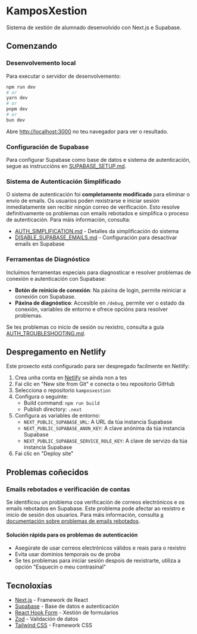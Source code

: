 # KamposXestion

Sistema de xestión de alumnado desenvolvido con Next.js e Supabase.

## Comenzando

### Desenvolvemento local

Para executar o servidor de desenvolvemento:

```bash
npm run dev
# or
yarn dev
# or
pnpm dev
# or
bun dev
```

Abre [http://localhost:3000](http://localhost:3000) no teu navegador para ver o resultado.

### Configuración de Supabase

Para configurar Supabase como base de datos e sistema de autenticación, segue as instruccións en [SUPABASE_SETUP.md](./SUPABASE_SETUP.md).

### Sistema de Autenticación Simplificado

O sistema de autenticación foi **completamente modificado** para eliminar o envío de emails. Os usuarios poden rexistrarse e iniciar sesión inmediatamente sen recibir ningún correo de verificación. Esto resolve definitivamente os problemas con emails rebotados e simplifica o proceso de autenticación. Para máis información, consulta:

- [AUTH_SIMPLIFICATION.md](./docs/AUTH_SIMPLIFICATION.md) - Detalles da simplificación do sistema
- [DISABLE_SUPABASE_EMAILS.md](./docs/DISABLE_SUPABASE_EMAILS.md) - Configuración para desactivar emails en Supabase

### Ferramentas de Diagnóstico

Incluímos ferramentas especiais para diagnosticar e resolver problemas de conexión e autenticación con Supabase:

- **Botón de reinicio de conexión**: Na páxina de login, permite reiniciar a conexión con Supabase.
- **Páxina de diagnóstico**: Accesible en `/debug`, permite ver o estado da conexión, variables de entorno e ofrece opcións para resolver problemas.

Se tes problemas co inicio de sesión ou rexistro, consulta a guía [AUTH_TROUBLESHOOTING.md](./docs/AUTH_TROUBLESHOOTING.md).

## Despregamento en Netlify

Este proxecto está configurado para ser despregado facilmente en Netlify:

1. Crea unha conta en [Netlify](https://www.netlify.com/) se aínda non a tes
2. Fai clic en "New site from Git" e conecta o teu repositorio GitHub
3. Selecciona o repositorio `kamposxestion`
4. Configura o seguinte:
   - Build command: `npm run build`
   - Publish directory: `.next`
5. Configura as variables de entorno:
   - `NEXT_PUBLIC_SUPABASE_URL`: A URL da túa instancia Supabase
   - `NEXT_PUBLIC_SUPABASE_ANON_KEY`: A clave anónima da túa instancia Supabase
   - `NEXT_PUBLIC_SUPABASE_SERVICE_ROLE_KEY`: A clave de servizo da túa instancia Supabase
6. Fai clic en "Deploy site"

## Problemas coñecidos

### Emails rebotados e verificación de contas

Se identificou un problema coa verificación de correos electrónicos e os emails rebotados en Supabase. Este problema pode afectar ao rexistro e inicio de sesión dos usuarios. Para máis información, consulta [a documentación sobre problemas de emails rebotados](./docs/EMAIL_BOUNCE_ISSUES.md).

#### Solución rápida para os problemas de autenticación

- Asegúrate de usar correos electrónicos válidos e reais para o rexistro
- Evita usar dominios temporais ou de proba
- Se tes problemas para iniciar sesión despois de rexistrarte, utiliza a opción "Esquecín o meu contrasinal"

## Tecnoloxías

- [Next.js](https://nextjs.org/) - Framework de React
- [Supabase](https://supabase.com/) - Base de datos e autenticación
- [React Hook Form](https://react-hook-form.com/) - Xestión de formularios
- [Zod](https://zod.dev/) - Validación de datos
- [Tailwind CSS](https://tailwindcss.com/) - Framework CSS

